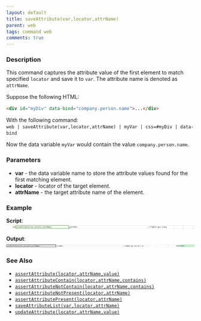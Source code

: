 ```yaml
---
layout: default
title: saveAttribute(var,locator,attrName)
parent: web
tags: command web
comments: true
---
```


### Description
This command captures the attribute value of the first element to match specified `locator` and save it to `var`. The
attribute name is denoted as `attrName`.

Suppose the following HTML:<br/>
```html
<div id="myDiv" data-bind="company.person.name">...</div>
```

With the following command:<br/>
`web | saveAttribute(var,locator,attrName) | myVar | css=#myDiv | data-bind`

Now the data variable `myVar` would contain the value `company.person.name`.


### Parameters
- **var** - the data variable name to store the attribute values found for the first matching element.
- **locator** - locator of the target element.
- **attrName** - the target attribute name of the element.


### Example
**Script**:<br/>
![](image/saveAttribute_01.png)

**Output**:<br/>
![](image/saveAttribute_02.png)


### See Also
- [`assertAttribute(locator,attrName,value)`](assertAttribute(locator,attrName,value))
- [`assertAttributeContain(locator,attrName,contains)`](assertAttributeContain(locator,attrName,contains))
- [`assertAttributeNotContain(locator,attrName,contains)`](assertAttributeNotContain(locator,attrName,contains))
- [`assertAttributeNotPresent(locator,attrName)`](assertAttributeNotPresent(locator,attrName))
- [`assertAttributePresent(locator,attrName)`](assertAttributePresent(locator,attrName))
- [`saveAttributeList(var,locator,attrName)`](saveAttributeList(var,locator,attrName))
- [`updateAttribute(locator,attrName,value)`](updateAttribute(locator,attrName,value))
